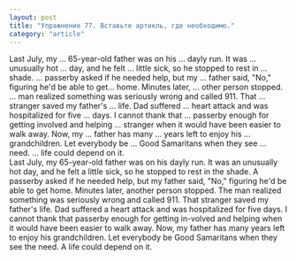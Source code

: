 ```yaml
---
layout: post
title: "Упражнение 77. Вставьте артикль, где необходимо."
category: "article"
---
```

<section class="question">
Last July, my ... 65-year-old father was on his ... dayly run. It was ... unusually hot ... day, and he felt ... little sick, so he stopped to rest in ... shade. ... passerby asked if he needed help, but my ... father said, "No," figuring he'd be able to get... home. Minutes later, ... other person stopped. ... man realized something was seriously wrong and called 911. That ... stranger saved my father's ... life. Dad suffered ... heart attack and was hospitalized for five ... days.
I cannot thank that ... passerby enough for getting involved and helping ... stranger when it would have been easier to walk away. Now, my ... father has many ... years left to enjoy his ... grandchildren.
Let everybody be ... Good Samaritans when they see ... need. ... life could depend on it.
</section>

<section class="answer">
Last July, my 65-year-old father was on his dayly run. It was an unusually hot day, and he felt a little sick, so he stopped to rest in the shade. A passerby asked if he needed help, but my father said, "No," figuring he'd be able to get home. Minutes later, another person stopped. The man realized something was seriously wrong and called 911. That stranger saved my father's life. Dad suffered a heart attack and was hospitalized for five days. I cannot thank that passerby enough for getting in-volved and helping when it would have been easier to walk away. Now, my father has many years left to enjoy his grandchildren. Let everybody be Good Samaritans when they see the need. A life could depend on it.
</section>